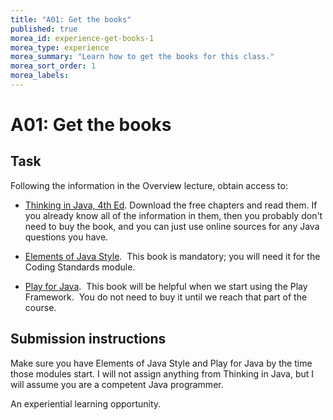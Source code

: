 ```yaml
---
title: "A01: Get the books"
published: true
morea_id: experience-get-books-1
morea_type: experience
morea_summary: "Learn how to get the books for this class."
morea_sort_order: 1
morea_labels:
---
```


# A01: Get the books

## Task

Following the information in the Overview lecture, obtain access to:

  * [Thinking in Java, 4th Ed](http://mindview.net/Books/TIJ4). Download the free chapters and read them. If you already know all of the information in them, then you probably don't need to buy the book, and you can just use online sources for any Java questions you have.

  * [Elements of Java Style](http://www.amazon.com/Elements-Java-Style-Reference-Library/dp/0521777682).  This book is mandatory; you will need it for the Coding Standards module.

  * [Play for Java](http://www.manning.com/leroux/).  This book will be helpful when we start using the Play Framework.  You do not need to buy it until we reach that part of the course.

## Submission instructions

Make sure you have Elements of Java Style and Play for Java by the time those
modules start. I will not assign anything from Thinking in Java, but I will
assume you are a competent Java programmer.




An experiential learning opportunity.